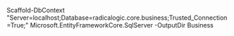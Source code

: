 ﻿
Scaffold-DbContext "Server=localhost;Database=radicalogic.core.business;Trusted_Connection=True;" Microsoft.EntityFrameworkCore.SqlServer -OutputDir Business